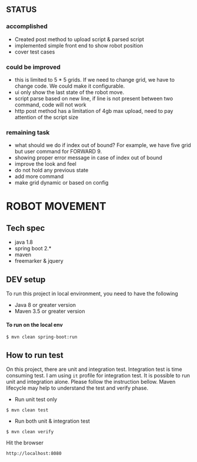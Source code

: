 ## STATUS

### accomplished
- Created post method to upload script & parsed script 
- implemented simple front end to show robot position
- cover test cases

### could be improved 
- this is limited to 5 * 5 grids. If we need to change grid, we have to 
change code. We could make it configurable. 
- ui only show the last state of the robot move. 
- script parse based on new line, if line is not present between two 
command, code will not work
- http post method has a limitation of 4gb max upload, need to pay 
attention of the script size 


### remaining task
- what should we do if index out of bound? For example, we have five grid but user command
for FORWARD 9.  
- showing proper error message in case of index out of bound
- improve the look and feel 
- do not hold any previous state 
- add more command
- make grid dynamic or based on config


# ROBOT MOVEMENT 

## Tech spec
- java 1.8 
- spring boot 2.*
- maven
- freemarker & jquery

## DEV setup
To run  this project in local environment, you need to have the following 
- Java 8 or greater version
- Maven 3.5 or greater version

####  To run on the local env
```
$ mvn clean spring-boot:run
```
 

## How to run test 
On this project, there are  unit and integration test. Integration test is time consuming test. 
I am using `it` profile for integration test. 
It is possible to run unit and integration alone. Please follow the instruction bellow.
 Maven lifecycle may help to understand the test and verify phase.   

- Run unit test only
```
$ mvn clean test
```

- Run both unit & integration test
```
$ mvn clean verify 
```


Hit the browser 
```
http://localhost:8080

```


